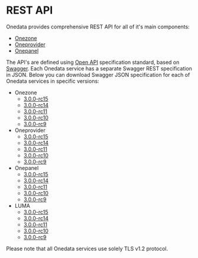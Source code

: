 # REST API

Onedata provides comprehensive REST API for all of it's main components:
* [Onezone](onezone/overview.md)
* [Oneprovider](oneprovider/overview.md)
* [Onepanel](onepanel/overview.md)

The API's are defined using [Open API](https://openapis.org/) specification standard, based on [Swagger](http://swagger.io/). Each Onedata service has a separate Swagger REST specification in JSON. Below you can download Swagger JSON specification for each of Onedata services in specific versions:

* Onezone
    * [3.0.0-rc15](../../swagger/3.0.0-rc15/onezone/swagger.json)
    * [3.0.0-rc14](../../swagger/3.0.0-rc14/onezone/swagger.json)
    * [3.0.0-rc11](../../swagger/3.0.0-rc11/onezone/swagger.json)
    * [3.0.0-rc10](../../swagger/3.0.0-rc10/onezone/swagger.json)
    * [3.0.0-rc9](../../swagger/3.0.0-rc9/onezone/swagger.json)
* Oneprovider
    * [3.0.0-rc15](../../swagger/3.0.0-rc15/onezone/swagger.json)
    * [3.0.0-rc14](../../swagger/3.0.0-rc14/oneprovider/swagger.json)
    * [3.0.0-rc11](../../swagger/3.0.0-rc11/oneprovider/swagger.json)
    * [3.0.0-rc10](../../swagger/3.0.0-rc10/oneprovider/swagger.json)
    * [3.0.0-rc9](../../swagger/3.0.0-rc9/oneprovider/swagger.json)
* Onepanel
    * [3.0.0-rc15](../../swagger/3.0.0-rc15/onezone/swagger.json)
    * [3.0.0-rc14](../../swagger/3.0.0-rc14/onepanel/swagger.json)
    * [3.0.0-rc11](../../swagger/3.0.0-rc11/onepanel/swagger.json)
    * [3.0.0-rc10](../../swagger/3.0.0-rc10/onepanel/swagger.json)
    * [3.0.0-rc9](../../swagger/3.0.0-rc9/onepanel/swagger.json)
* LUMA
    * [3.0.0-rc15](../../swagger/3.0.0-rc15/onezone/swagger.json)
    * [3.0.0-rc14](../../swagger/3.0.0-rc14/luma/swagger.json)
    * [3.0.0-rc11](../../swagger/3.0.0-rc11/luma/swagger.json)
    * [3.0.0-rc10](../../swagger/3.0.0-rc10/luma/swagger.json)
    * [3.0.0-rc9](../../swagger/3.0.0-rc9/luma/swagger.json)

Please note that all Onedata services use solely TLS v1.2 protocol.
